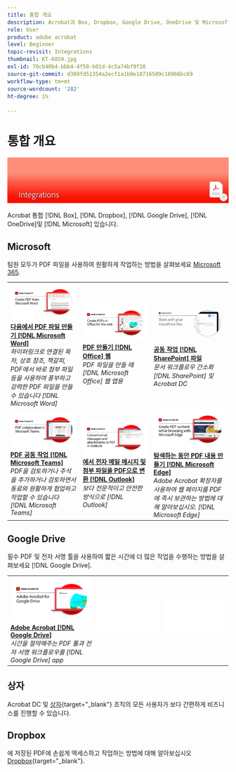 ```yaml
---
title: 통합 개요
description: Acrobat과 Box, Dropbox, Google Drive, OneDrive 및 Microsoft 앱 통합
role: User
product: adobe acrobat
level: Beginner
topic-revisit: Integrations
thumbnail: KT-6859.jpg
exl-id: 76cb40b4-bbb4-4f50-b01d-4c5a74bf9f20
source-git-commit: d389fd51354a2ecf1a1b0e10716509c18966bc69
workflow-type: tm+mt
source-wordcount: '282'
ht-degree: 1%

---
```


# 통합 개요

![Acrobat 이미지 통합](../assets/Hero-Integrate.png)

Acrobat 통합 [!DNL Box], [!DNL Dropbox], [!DNL Google Drive], [!DNL OneDrive]및 [!DNL Microsoft] 있습니다.

## Microsoft

팀원 모두가 PDF 파일을 사용하여 원활하게 작업하는 방법을 살펴보세요 [Microsoft 365](https://www.adobe.com/documentcloud/integrations/microsoft-office-365.html).

<table style="table-layout:fixed">
<tr>
  <td>
    <a href="createfromword.md">
      <img alt="Microsoft Word에서 PDF 파일 만들기" src="../assets/CreateWord.png" />
    </a>
    <div>
    <a href="createfromword.md"><strong>다음에서 PDF 파일 만들기 [!DNL Microsoft Word]</strong></a>
    </div>
    <em>하이퍼링크로 연결된 목차, 상호 참조, 책갈피, PDF에서 바로 첨부 파일 등을 사용하여 풍부하고 강력한 PDF 파일을 만들 수 있습니다 [!DNL Microsoft Word]</em>
    <br>
  </td>
  <td>
    <a href="createofficeweb.md">
      <img alt="PDF 만들기 [!DNL Office] 웹" src="../assets/Officeweb_1280.png" />
    </a>
    <div>
    <a href="createofficeweb.md"><strong>PDF 만들기 [!DNL Office] 웹</strong></a>
    </div>
    <em>PDF 파일을 만들 때 [!DNL Microsoft Office] 웹 앱용</em>
    <br>
  </td>  
  <td>
    <a href="acrobatandsp.md">
      <img alt="공동 작업 [!DNL SharePoint] 파일" src="../assets/SharePoint.png" />
    </a>
    <div>
    <a href="acrobatandsp.md"><strong>공동 작업 [!DNL SharePoint] 파일</strong></a>
    </div>
    <em>문서 워크플로우 간소화 [!DNL SharePoint] 및 Acrobat DC</em>
    <br>
  </td>  
</tr>
<tr>
  <td>
    <a href="acrobatandteams.md">
      <img alt="PDF 공동 작업 [!DNL Microsoft Teams]" src="../assets/MicrosoftTeams.png" />
    </a>
    <div>
    <a href="acrobatandteams.md"><strong>PDF 공동 작업 [!DNL Microsoft Teams]</strong></a>
    </div>
    <em>PDF을 검토하거나 주석을 추가하거나 검토하면서 동료와 원활하게 협업하고 작업할 수 있습니다 [!DNL Microsoft Teams]</em>
    <br>
  </td>
  <td>
    <a href="outlook.md">
      <img alt="Outlook에서 전자 메일 메시지 및 첨부 파일을 PDF으로 변환" src="../assets/Outlook.jpg" />
    </a>
    <div>
    <a href="outlook.md"><strong>에서 전자 메일 메시지 및 첨부 파일을 PDF으로 변환 [!DNL Outlook]</strong></a>
    </div>
    <em>보다 전문적이고 안전한 방식으로 [!DNL Outlook]</em>
    <br>
  </td>
  <td>
    <a href="edge.md">
      <img alt="탐색하는 동안 PDF 내용 만들기 [!DNL Microsoft Edge]" src="../assets/Edge_1280.png" />
    </a>
    <div>
    <a href="edge.md"><strong>탐색하는 동안 PDF 내용 만들기 [!DNL Microsoft Edge]</strong></a>
    </div>
    <em>Adobe Acrobat 확장자를 사용하여 웹 페이지를 PDF에 즉시 보관하는 방법에 대해 알아보십시오. [!DNL Microsoft Edge]</em>
    <br>
  </td>
</tr>
</table>

## Google Drive

필수 PDF 및 전자 서명 툴을 사용하여 짧은 시간에 더 많은 작업을 수행하는 방법을 살펴보세요 [!DNL Google Drive].

<table style="table-layout:fixed">
<tr>
  <td>
    <a href="acrobatandgoogle.md">
      <img alt="Google 드라이브용 Adobe Acrobat" src="../assets/acrobatgoogle.jpg" />
    </a>
    <div>
    <a href="acrobatandgoogle.md"><strong>Adobe Acrobat [!DNL Google Drive]</strong></a>
    </div>
    <em>시간을 절약해주는 PDF 툴과 전자 서명 워크플로우를 [!DNL Google Drive] app</em>
    <br>
  </td>
  <td>
   <img alt="스페이서" src="../assets/Whitespacer.png" />
    <div>
    <br>
  </td>
  <td>
   <img alt="스페이서" src="../assets/Whitespacer.png" />
    <div>
    <br>
  </td>
</tr>
</table>

## 상자

Acrobat DC 및 [상자](https://www.adobe.com/documentcloud/integrations/box.html){target=&quot;_blank&quot;} 조직의 모든 사용자가 보다 간편하게 비즈니스를 진행할 수 있습니다.

## Dropbox

에 저장된 PDF에 손쉽게 액세스하고 작업하는 방법에 대해 알아보십시오 [Dropbox](https://www.adobe.com/documentcloud/integrations/dropbox.html){target=&quot;_blank&quot;}.
